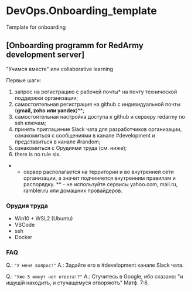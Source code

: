 # DevOps.Onboarding_template
Template for onboarding 

## [Onboarding programm for RedArmy development server]
"Учимся вместе" или collaborative learning

Первые шаги:
1. запрос на регистрацию с рабочей почты* на почту технической поддержки организации;
2. самостоятельная регистрация на github с индивидуальной почты (__gmail, zoho или yandex__)**;
3. самостоятельная настройка доступа к github и серверу redarmy по ssh ключам;
4. принять приглашение Slack чата для разработчиков организации, ознакомиться с сообщениями в канале #development и представиться в канале #random;
5. ознакомиться с Орудиями труда (см. ниже);
6. there is no rule six.

* - сервер располагается на территории и во внутренней сети организации, а значит подчиняется внутренним правилам и распорядку. 
** - не используйте сервисы yahoo.com, mail.ru, rambler.ru или домашних провайдеров.

### Орудия труда
- Win10 + WSL2 (Ubuntu)
- VSCode
- ssh
- Docker


### FAQ
Q.: ```"У меня вопрос!"```
A.: Задайте его в #development канале Slack чата.

Q.: ```"Уже 5 минут нет ответа!?"```
A.: Стучитесь в Google, ибо сказано: "и ищущій находитъ, и стучащемуся отворяютъ" Матф. 7:8.
